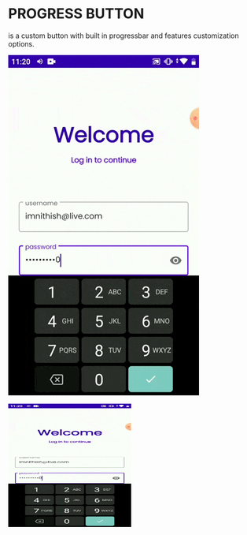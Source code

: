 # PROGRESS BUTTON
is a custom button with built in progressbar and features customization options.

![Demo](https://github.com/imnithish/progress_button/blob/master/progress_button_demo.gif)

<img src="https://github.com/imnithish/progress_button/blob/master/progress_button_demo.gif" width="250" height="250"/>

